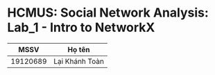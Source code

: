 # HCMUS: Social Network Analysis: Lab_1 - Intro to NetworkX

| MSSV | Họ tên |
| - | - |
| 19120689 | Lại Khánh Toàn |
